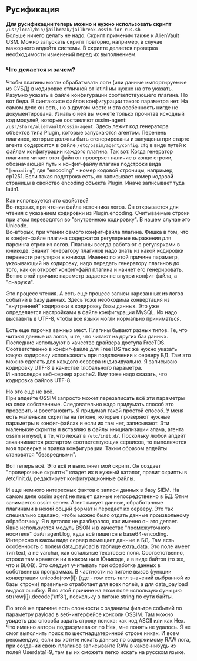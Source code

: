 ## Русификация ##

**Для русификации теперь можно и нужно использовать скрипт** `/usr/local/bin/jailbreak/jailbreak-ossim-for-rus.sh`   
Больше ничего делать не надо. Скрипт применим также к AlienVault USM. Можно запускать скрипт повторно, например, в случае мажорного апдейта системы. В скрипте делается проверка необходимости изменений перед их выполнением.

### Что делается и зачем? ###
Чтобы плагины могли обрабатывать логи (или данные импортируемые из СУБД) в кодировке отличной от latin1 им нужно на это указать. Разумно указать в файле конфигурации соответствующего плагина. Но вот беда. В синтаксисе файлов конфигурации такого параметра нет. На самом деле он есть, но в другом месте и эта особенность нигде не документирована. Узнать о ней вы можете только прочитав исходный код модулей, которые составляют ossim-agent: `/usr/share/alienvault/ossim-agent`. Здесь лежит код генератора объектов типа Plugin, которые запускаются агентом. Перечень плагинов, которые должны быть сгенерированы и запущены при старте агента содержится в файле `/etc/ossim/agent/config.cfg` в виде путей к файлам конфигурации каждого плагина. Так вот. Когда генератор плагинов читает этот файл он проверяет наличие в конце строки, обозначающей путь к конфиг-файлу плагина подстроки вида "`|encoding`", где "encoding" - номер кодовой строницы, например, cp1251. Если такая подстрока есть, он записывает номер кодовой страницы в свойство encoding объекта Plugin. Иначе записывает туда latin1.   

Как используется это свойство?  
Во-первых, при чтении файла источника логов. Он открывается для чтения с указанием кодировки из Plugin.encoding. Считываемые строки при этом переводятся во "внутреннюю кодировку". В нашем случае это Unicode.   
Во-вторых, при чтении самого конфиг-файла плагина. Фишка в том, что в конфиг-файле плагина содержатся регулярные выражения для парсинга строк из логов. Плагины всегда работают с регулярками в юникоде. Значит генератору плагинов надо знать из какой кодировки перевести регулярки в юникод. Именно по этой причине параметр, указывающий на кодировку, надо передать генератору плагинов до того, как он откроет конфиг-файл плагина и начнет его генерировать. Вот по этой причине параметр задается не внутри конфиг-файла, а "снаружи".  

Это процесс чтения. А есть еще процесс записи нарезанных из логов событий в базу данных. Здесь тоже необходима конвертация из "внутренней" кодировки в кодировку базы данных. Это уже определяется настройками в файле конфигурации MySQL. Их надо выставить в UTF-8, чтобы все языки могли нормально приниматься. 
 
Есть еще парочка важных мест. Плагины бывают разных типов. Те, что читают данные из логов, и те, что читают из других баз данных. Последние используют в качестве драйвера доступа FreeTDS. Соответственно в конфиг-файле для FreeTDS так же нужно указать какую кодировку использовать при подключении к серверу БД. Там это можно сделать для каждого сервера индивидуально. Я записываю кодировку UTF-8 в качестве глобального параметра.   
И напоследок веб-сервер apache2. Ему тоже надо сказать, что кодировка файлов UTF-8.


Но это еще не всё.   
При апдейте OSSIM запросто может перезаписать всё эти параметры на свои собственные. Следовательно надо придумать способ это проверить и восстановить. Я придумал такой простой способ. У меня есть маленькие скрипты на питоне, которые проверяют нужные параметры в конфиг-файлах и если их там нет, записывают. Эти маленькие скрипты я вставляю в файлы инициализации апача, агента ossim и mysql, в те, что лежат в `/etc/init.d/`. Поскольку любой апдейт заканчивается рестартом соответствующих сервисов, то выполняется моя проверка и правка конфигурации. Таким образом апдейты становятся "безвредными".

Вот теперь всё. Это всё и выполняет мой скрипт. Он создает "проверочные скрипты" кладет их в нужный каталог, правит скрипты в /etc/init.d/, редактирует конфигурационные файлы.

И еще немного интересных фактов о записи данных в базу SIEM. На самом деле ossim agent не пишет данные непосредственно в БД. Этим занимается ossim server. Агент пакует данные, обработанные плагинами в некий общий формат и передает их серверу. Это так специально сделано, чтобы можно было отдать данные произвольному обработчику. Я в деталях не разбирался, как именно он это делает. Явно используется модуль BSON и в качестве "промежуточного носителя" файл agent.log, куда всё пишется в base64-encoding. Интересно в каком виде сервер помещает данные в БД. Там есть особенность с полем data_payload в таблице extra_data. Это поле имеет тип text, а не varchar, как остальные текстовые поля. Соответственно, строки там хранятся ни в каком ни в Юникоде, а в виде байтов (то же, что и BLOB). Это следует учитывать при обработке данных в собственных программах. В частности на питоне вызов функции конвертации unicode(row[i]) (где - row есть тапл значений выбранной из базы строки) правильно отработает для всех полей, а для data_payload выдаст ошибку. Я по этой причине на этом поле использую функцию str(row[i]).decode('utf8'), поскольку в питоне string по сути байты.

По этой же причине есть сложности с заданием фильтра событий по параметру payload в веб-интерфейсе консоли OSSIM. Там можно увидеть два способа задать строку поиска: как код ASCII или как Hex. Что именно авторы подразумевают по Hex, мне понять не удалось. Я не смог выполнить поиск по шестнадцатеричной строке никак. И всем рекомендую, если вы хотите искать данные по содержимому RAW лога,  при создании своих плагинов записывайте RAW в какое-нибудь из полей Userdata1-9, там вы их сможете легко искать на русском языке.